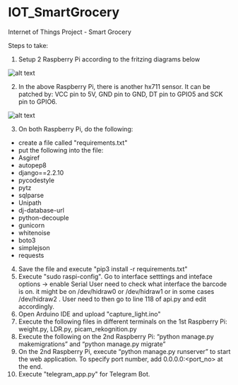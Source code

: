 # IOT_SmartGrocery
Internet of Things Project - Smart Grocery

Steps to take: 
1) Setup 2 Raspberry Pi according to the fritzing diagrams below 


![alt text](https://github.com/amosngSP/IOT_SmartGrocery/tree/main/Misc%20Assets/frit1.JPG)


2) In the above Raspberry Pi, there is another hx711 sensor. It can be patched by: VCC pin to 5V, GND pin to GND, DT pin to GPIO5 and SCK pin to GPIO6. 

![alt text](https://github.com/amosngSP/IOT_SmartGrocery/tree/main/Misc%20Assets/frit2.JPG)

3) On both Raspberry Pi, do the following: 
  - create a file called "requirements.txt"
  - put the following into the file: 
  - Asgiref
  - autopep8
  - django==2.2.10
  - pycodestyle
  - pytz
  - sqlparse
  - Unipath
  - dj-database-url
  - python-decouple
  - gunicorn
  - whitenoise
  - boto3
  - simplejson
  - requests

4) Save the file and execute "pip3 install -r requirements.txt"
5) Execute "sudo raspi-config". Go to interface setttings and inteface options -> enable Serial User need to check what interface the barcode is on. it might be on /dev/hidraw0 or /dev/hidraw1 or in some cases /dev/hidraw2 . User need to then go to line 118 of api.py and edit accordingly.
6) Open Arduino IDE and upload "capture_light.ino" 
7) Execute the following files in different terminals on the 1st Raspberry Pi: weight.py, LDR.py, picam_rekognition.py
8) Execute the following on the 2nd Raspberry Pi: “python manage.py makemigrations” and “python manage.py migrate”
9) On the 2nd Raspberry Pi, execute “python manage.py runserver” to start the web application. To specify port number, add 0.0.0.0:<port_no> at the end.
10) Execute "telegram_app.py" for Telegram Bot.

